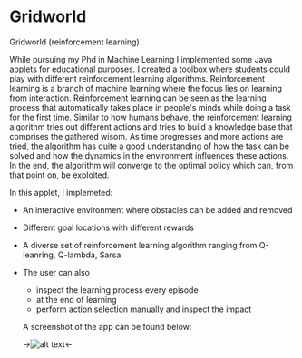 # Gridworld
Gridworld (reinforcement learning)

While pursuing my Phd in Machine Learning I implemented some Java applets for educational purposes. 
I created a toolbox where students could play with different reinforcement learning algorithms. Reinforcement 
learning is a branch of machine learning where the focus lies on learning from interaction. Reinforcement learning can be 
seen as the learning process that automatically takes place in people's minds while doing a task for the first time. 
Similar to how humans behave, the reinforcement learning algorithm tries out different actions and tries to build
a knowledge base that comprises the gathered wisom. As time progresses and more actions are tried, the algorithm
has quite a good understanding of how the task can be solved and how the dynamics in the environment influences these actions. 
In the end, the algorithm will converge to the optimal policy which can, from that point on, be exploited. 

In this applet, I implemeted:
- An interactive environment where obstacles can be added and removed
- Different goal locations with different rewards
- A diverse set of reinforcement learning algorithm ranging from Q-leanring, Q-lambda, Sarsa
- The user can also
  - inspect the learning process every episode
  - at the end of learning
  - perform action selection manually and inspect the impact
  
  A screenshot of the app can be found below:
  
  ->![alt text](https://raw.githubusercontent.com/kristofvanmoffaert/Gridworld/master/grid.png)<-
